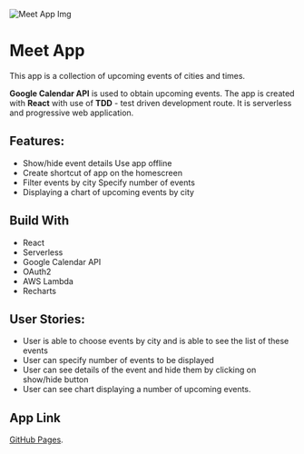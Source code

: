 ![Meet App Img](https://user-images.githubusercontent.com/82170643/162518778-03c10858-9c99-4406-9106-faeebffa1f99.PNG)


# Meet App
This app  is a collection of upcoming events of cities and times.

**Google Calendar API** is used to obtain upcoming events. The app is created with **React** with use of **TDD** - test driven development route.
It is serverless and progressive web application.

## Features:
- Show/hide event details Use app offline
- Create shortcut of app on the homescreen
- Filter events by city Specify number of events
- Displaying a chart of upcoming events by city

## Build With
- React
- Serverless
- Google Calendar API
- OAuth2
- AWS Lambda
- Recharts

## User Stories:

- User is able to choose events by city and is able to see the list of these events
- User can specify number of events to be displayed
- User can see details of the event and hide them by clicking on show/hide button
- User can see chart displaying a number of upcoming events.

## App Link

[GitHub Pages](https://mishelle23.github.io/meet/).

